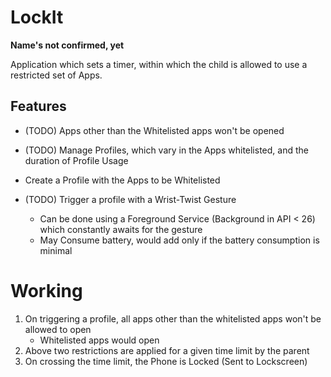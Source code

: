 # LockIt

**Name's not confirmed, yet**

Application which sets a timer, within which the child is allowed to use a restricted set of Apps.

## Features

* (TODO) Apps other than the Whitelisted apps won't be opened

* (TODO) Manage Profiles, which vary in the Apps whitelisted, and the duration of Profile Usage

* Create a Profile with the Apps to be Whitelisted

* (TODO) Trigger a profile with a Wrist-Twist Gesture
  - Can be done using a Foreground Service (Background in API < 26) which constantly awaits for the gesture
  - May Consume battery, would add only if the battery consumption is minimal

# Working

1. On triggering a profile, all apps other than the whitelisted apps won't be allowed to open
   - Whitelisted apps would open
2. Above two restrictions are applied for a given time limit by the parent
3. On crossing the time limit, the Phone is Locked (Sent to Lockscreen)
